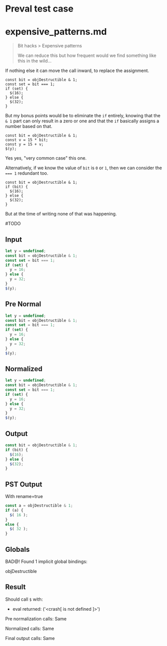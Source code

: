 # Preval test case

# expensive_patterns.md

> Bit hacks > Expensive patterns
>
> We can reduce this but how frequent would we find something like this in the wild...

If nothing else it can move the call inward, to replace the assignment.

```
const bit = objDestructible & 1;
const set = bit === 1;
if (set) {
  $(16);
} else {
  $(32);
}
```

But my bonus points would be to eliminate the `if` entirely, knowing that the `& 1` part can only result in a zero or one and that the `if` basically assigns a number based on that.

```
const bit = objDestructible & 1;
const v = 15 * bit;
const y = 15 + v;
$(y);
```

Yes yes, "very common case" this one.

Alternatively, if we know the value of `bit` is `0` or `1`, then we can consider the `=== 1` redundant too.

```
const bit = objDestructible & 1;
if (bit) {
  $(16);
} else {
  $(32);
}
```

But at the time of writing none of that was happening.

#TODO

## Input

`````js filename=intro
let y = undefined;
const bit = objDestructible & 1;
const set = bit === 1;
if (set) {
  y = 16;
} else {
  y = 32;
}
$(y);
`````

## Pre Normal


`````js filename=intro
let y = undefined;
const bit = objDestructible & 1;
const set = bit === 1;
if (set) {
  y = 16;
} else {
  y = 32;
}
$(y);
`````

## Normalized


`````js filename=intro
let y = undefined;
const bit = objDestructible & 1;
const set = bit === 1;
if (set) {
  y = 16;
} else {
  y = 32;
}
$(y);
`````

## Output


`````js filename=intro
const bit = objDestructible & 1;
if (bit) {
  $(16);
} else {
  $(32);
}
`````

## PST Output

With rename=true

`````js filename=intro
const a = objDestructible & 1;
if (a) {
  $( 16 );
}
else {
  $( 32 );
}
`````

## Globals

BAD@! Found 1 implicit global bindings:

objDestructible

## Result

Should call `$` with:
 - eval returned: ('<crash[ <ref> is not defined ]>')

Pre normalization calls: Same

Normalized calls: Same

Final output calls: Same
